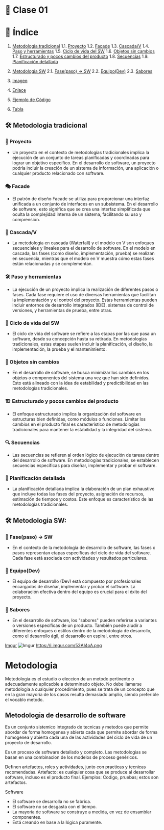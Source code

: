 # 📘 Clase 01
# 📘 Índice

1. [Metodologia tradicional](#-metodologia-tradicional)
    1.1. [Proyecto](#-proyecto)
    1.2. [Facade](#-facade)
    1.3. [Cascada/V](#-cascadav)
    1.4. [Paso y herramientas](#-paso-y-herramientas)
    1.5. [Ciclo de vida del SW](#-ciclo-de-vida-del-sw)
    1.6. [Objetos sin cambios](#-objetos-sin-cambios)
    1.7. [Estructurado y pocos cambios del producto](#-estructurado-y-pocos-cambios-del-producto)
    1.8. [Secuencias](#-secuencias)
    1.9. [Planificación detallada](#-planificación-detallada)

2. [Metodologia SW](#-metodologia-sw)
    2.1. [Fase(paso) -> SW](#-fasepaso---sw)
    2.2. [Equipo(Dev)](#-equipodev)
    2.3. [Sabores](#-sabores)

3. [Imagen](#imagen)
4. [Enlace](#enlace)
5. [Ejemplo de Código](#ejemplo-de-código)
6. [Tabla](#tabla)

## 🛠️ Metodologia tradicional
### 🚀 Proyecto
- Un proyecto en el contexto de metodologías tradicionales implica la ejecución de un conjunto de tareas planificadas y coordinadas para lograr un objetivo específico. En el desarrollo de software, un proyecto podría incluir la creación de un sistema de información, una aplicación o cualquier producto relacionado con software.

### 🎭 Facade
- El patrón de diseño Facade se utiliza para proporcionar una interfaz unificada a un conjunto de interfaces en un subsistema. En el desarrollo de software, esto significa que se crea una interfaz simplificada que oculta la complejidad interna de un sistema, facilitando su uso y comprensión.

### 🌊 Cascada/V
- La metodología en cascada (Waterfall) y el modelo en V son enfoques secuenciales y lineales para el desarrollo de software. En el modelo en cascada, las fases (como diseño, implementación, prueba) se realizan en secuencia, mientras que el modelo en V muestra cómo estas fases están relacionadas y se complementan.

### 🛠️ Paso y herramientas
- La ejecución de un proyecto implica la realización de diferentes pasos o fases. Cada fase requiere el uso de diversas herramientas que facilitan la implementación y el control del proyecto. Estas herramientas pueden incluir entornos de desarrollo integrados (IDE), sistemas de control de versiones, y herramientas de prueba, entre otras.

### 🔄 Ciclo de vida del SW
- El ciclo de vida del software se refiere a las etapas por las que pasa un software, desde su concepción hasta su retirada. En metodologías tradicionales, estas etapas suelen incluir la planificación, el diseño, la implementación, la prueba y el mantenimiento.

### 🛑 Objetos sin cambios
- En el desarrollo de software, se busca minimizar los cambios en los objetos o componentes del sistema una vez que han sido definidos. Esto está alineado con la idea de estabilidad y predictibilidad en las metodologías tradicionales.

### 🏗️ Estructurado y pocos cambios del producto
- El enfoque estructurado implica la organización del software en estructuras bien definidas, como módulos o funciones. Limitar los cambios en el producto final es característico de metodologías tradicionales para mantener la estabilidad y la integridad del sistema.

### 🔍 Secuencias
- Las secuencias se refieren al orden lógico de ejecución de tareas dentro del desarrollo de software. En metodologías tradicionales, se establecen secuencias específicas para diseñar, implementar y probar el software.

### 📅 Planificación detallada
- La planificación detallada implica la elaboración de un plan exhaustivo que incluye todas las fases del proyecto, asignación de recursos, estimación de tiempos y costos. Este enfoque es característico de las metodologías tradicionales.

## 🛠️ Metodologia SW:
### 🔄 Fase(paso) -> SW
- En el contexto de la metodología de desarrollo de software, las fases o pasos representan etapas específicas del ciclo de vida del software. Cada fase está asociada con actividades y resultados particulares.

### 👥 Equipo(Dev)
- El equipo de desarrollo (Dev) está compuesto por profesionales encargados de diseñar, implementar y probar el software. La colaboración efectiva dentro del equipo es crucial para el éxito del proyecto.

### 🍦 Sabores
- En el desarrollo de software, los "sabores" pueden referirse a variantes o versiones específicas de un producto. También puede aludir a diferentes enfoques o estilos dentro de la metodología de desarrollo, como el desarrollo ágil, el desarrollo en espiral, entre otros.

[Imgur](https://imgur.com/53AI4oA)
![Imgur](https://i.imgur.com/53AI4oA.png)
https://i.imgur.com/53AI4oA.png

# Metodologia
Metodologia es el estudio o eleccion de un metodo pertinente o adecuadamente aplicacble a determinado objeto.
No debe llamarse metodologia a cualquier procedimiento, pues se trata de un concepto que en la gran mayoría de los casos resulta demasiado amplio, siendo preferible el vocablo metodo.

## Metodologia de desarrollo de software
Es un conjunto sistemico integrado de tecnicas y metodos que permite abordar de forma homogenea y abierta cada que permite abordar de forma homogenea y abierta cada una de las actividades del ciclo de vida de un proyecto de desarrollo.

Es un proceso de software detallado y completo. Las metodologias se basan en una combinacion de los modelos de proceso genéricos.

Definen artefactos, roles y actividades, junto con practicas y tecnicas recomendadas.
Artefacto: es cualquier cosa que se produce al desarrollar software, incluso es el producto final. Ejemplos: Codigo, pruebas; estos son artefactos.

Software
- El software se desarrolla no se fabrica.
- El software no se desgasta con el tiempo.
- La mayoría de software se construye a medida, en vez de ensamblar componentes.
- Está creando en base a la lógica puramente.
